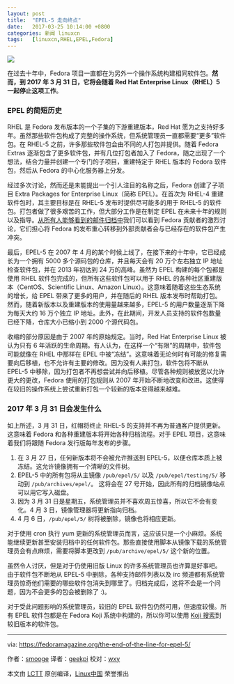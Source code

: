 ```yaml
---
layout: post
title:	"EPEL-5 走向终点"
date:	2017-03-25 10:14:00 +0800 
categories:	新闻 linuxcn 
tags:	[linuxcn,RHEL,EPEL,Fedora]
---
```



![](/Asserts/Images//attachment/album/201703/25/101414huxantx3495z5sxe.png)


在过去十年中，Fedora 项目一直都在为另外一个操作系统构建相同软件包。**然而，到 2017 年 3 月 31 日，它将会随着 Red Hat Enterprise Linux（RHEL）5 一起停止这项工作**。


### EPEL 的简短历史


RHEL 是 Fedora 发布版本的一个子集的下游重建版本，Red Hat 愿为之支持好多年。虽然那些软件包构成了完整的操作系统，但系统管理员一直都需要“更多”软件包。在 RHEL-5 之前，许多那些软件包会由不同的人打包并提供。随着 Fedora Extras 逐渐包含了更多软件包，并有几位打包者加入了 Fedora，随之出现了一个想法，结合力量并创建一个专门的子项目，重建特定于 RHEL 版本的 Fedora 软件包，然后从 Fedora 的中心化服务器上分发。


经过多次讨论，然而还是未能提出一个引人注目的名称之后，Fedora 创建了子项目 Extra Packages for Enterprise Linux（简称 EPEL）。在首次为 RHEL-4 重建软件包时，其主要目标是在 RHEL-5 发布时提供尽可能多的用于 RHEL-5 的软件包。打包者做了很多艰苦的工作，但大部分工作是在制定 EPEL 在未来十年的规则以及指导。[从所有人能够看到的邮件归档中](https://www.redhat.com/archives/epel-devel-list/2007-March/thread.html)我们可以看到 Fedora 贡献者的激烈讨论，它们担心将 Fedora 的发布重心转移到外部贡献者会与已经存在的软件包产生冲突。


最后，EPEL-5 在 2007 年 4 月的某个时候上线了，在接下来的十年中，它已经成长为一个拥有 5000 多个源码包的仓库，并且每天会有 20 万个左右独立 IP 地址检查软件包，并在 2013 年初达到 24 万的高峰。虽然为 EPEL 构建的每个包都是使用 RHEL 软件包完成的，但所有这些软件包可以用于 RHEL 的各种社区重建版本（CentOS、Scientific Linux、Amazon Linux）。这意味着随着这些生态系统的增长，给 EPEL 带来了更多的用户，并在随后的 RHEL 版本发布时帮助打包。然而，随着新版本以及重建版本的使用量越来越多，EPEL-5 的用户数量逐渐下降为每天大约 16 万个独立 IP 地址。此外，在此期间，开发人员支持的软件包数量已经下降，仓库大小已缩小到 2000 个源代码包。


收缩的部分原因是由于 2007 年的原始规定。当时，Red Hat Enterprise Linux 被认为只有 6 年活跃的生命周期。有人认为，在这样一个“有限”的周期中，软件包可能就像在 RHEL 中那样在 EPEL 中被“冻结”。这意味着无论何时有可能的修复需要向后移植，也不允许有主要的修改。因为没有人来打包，软件包将不断从 EPEL-5 中移除，因为打包者不再想尝试并向后移植。尽管各种规则被放宽以允许更大的更改，Fedora 使用的打包规则从 2007 年开始不断地改变和改进。这使得在较旧的操作系统上尝试重新打包一个较新的版本变得越来越难。


### 2017 年 3 月 31 日会发生什么


如上所述，3 月 31 日，红帽将终止 RHEL-5 的支持并不再为普通客户提供更新。这意味着 Fedora 和各种重建版本将开始各种归档流程。对于 EPEL 项目，这意味着我们将跟随 Fedora 发行版每年发布的步骤。


1. 在 3 月 27 日，任何新版本将不会被允许推送到 EPEL-5，以便仓库本质上被冻结。这允许镜像拥有一个清晰的文件树。
2. EPEL-5 中的所有包将从主镜像 `/pub/epel/5/` 以及 `/pub/epel/testing/5/` 移动到 `/pub/archives/epel/`。 这将会在 27 号开始，因此所有的归档镜像站点可以用它写入磁盘。
3. 因为 3 月 31 日是星期五，系统管理员并不喜欢周五惊喜，所以它不会有变化。4 月 3 日，镜像管理器将更新指向归档。
4. 4 月 6 日，`/pub/epel/5/` 树将被删除，镜像也将相应更新。


对于使用 cron 执行 yum 更新的系统管理员而言，这应该只是一个小麻烦。系统能继续更新甚至安装归档中的任何软件包。那些直接使用脚本从镜像下载的系统管理员会有点麻烦，需要将脚本更改到 `/pub/archive/epel/5/` 这个新的位置。


虽然令人讨厌，但是对于仍使用旧版 Linux 的许多系统管理员也许算是好事吧。由于软件包不断地从 EPEL-5 中删除，各种支持邮件列表以及 irc 频道都有系统管理员惊奇他们需要的哪些软件包消失到哪里了。归档完成后，这将不会是一个问题，因为不会更多的包会被删除了 :)。


对于受此问题影响的系统管理员，较旧的 EPEL 软件包仍然可用，但速度较慢。所有 EPEL 软件包都是在 Fedora Koji 系统中构建的，所以你可以使用 [Koji 搜索](https://koji.fedoraproject.org/koji/search)到较旧版本的软件包。




---


via: <https://fedoramagazine.org/the-end-of-the-line-for-epel-5/>


作者：[smooge](http://smooge.id.fedoraproject.org/) 译者：[geekpi](https://github.com/geekpi) 校对：[wxy](https://github.com/wxy)


本文由 [LCTT](https://github.com/LCTT/TranslateProject) 原创编译，[Linux中国](https://linux.cn/) 荣誉推出
